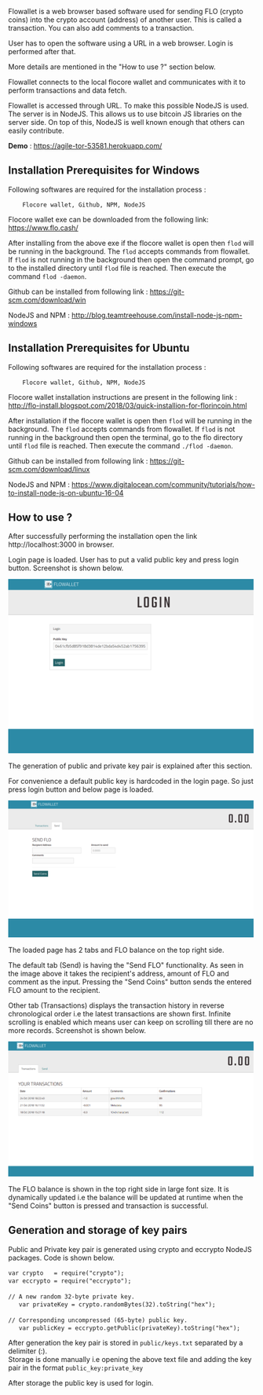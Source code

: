 Flowallet is a web browser based software used for sending FLO (crypto coins) into the crypto account (address) of another user. This is called a transaction.
You can also add comments to a transaction.

User has to open the software using a URL in a web browser. Login is performed after that.

More details are mentioned in the "How to use ?" section below.

Flowallet connects to the local flocore wallet and communicates with it to perform transactions and data fetch.

Flowallet is accessed through URL. To make this possible NodeJS is used.
The server is in NodeJS. This allows us to use bitcoin JS libraries on the server side. On top of this, NodeJS is well known enough that others can easily contribute.

**Demo** :  https://agile-tor-53581.herokuapp.com/


## Installation Prerequisites for Windows

Following softwares are required for the installation process :

		Flocore wallet, Github, NPM, NodeJS


Flocore wallet exe can be downloaded from the following link:
	https://www.flo.cash/

After installing from the above exe if the flocore wallet is open then `flod` will be running in the background. The `flod` accepts commands from flowallet. If `flod` is not running in the background then open the command prompt, go to the installed directory until `flod` file is reached. Then execute the command `flod -daemon`.

Github can be installed from following link :
	https://git-scm.com/download/win
	
NodeJS and NPM :  http://blog.teamtreehouse.com/install-node-js-npm-windows


## Installation Prerequisites for Ubuntu

Following softwares are required for the installation process :

		Flocore wallet, Github, NPM, NodeJS


Flocore wallet installation instructions are present in the following link :
	http://flo-install.blogspot.com/2018/03/quick-installion-for-florincoin.html

After installation if the flocore wallet is open then `flod` will be running in the background. The `flod` accepts commands from flowallet. If `flod` is not running in the background then open the terminal, go to the flo directory until `flod` file is reached. Then execute the command `./flod -daemon`.

Github can be installed from following link :
	https://git-scm.com/download/linux
	
NodeJS and NPM :  https://www.digitalocean.com/community/tutorials/how-to-install-node-js-on-ubuntu-16-04


How to use ?
--------------

After successfully performing the installation open the link http://localhost:3000 in browser.

Login page is loaded. User has to put a valid public key and press login button. Screenshot is shown below.

<img src="screenshots/login.png" width="500">

The generation of public and private key pair is explained after this section.

For convenience a default public key is hardcoded in the login page. So just press login button and below page is loaded.

<img src="screenshots/send_flo.png" width="500">

The loaded page has 2 tabs and FLO balance on the top right side.

The default tab (Send) is having the "Send FLO" functionality. As seen in the image above it takes the recipient's address, amount of FLO and comment as the input. Pressing the "Send Coins" button sends the entered FLO amount to the recipient.


Other tab (Transactions) displays the transaction history in reverse chronological order i.e the latest transactions are shown first.
Infinite scrolling is enabled which means user can keep on scrolling till there are no more records. Screenshot is shown below.

<img src="screenshots/transactions.png" width="500">

The FLO balance is shown in the top right side in large font size. It is dynamically updated i.e the balance will be updated at runtime when the "Send Coins" button is pressed and transaction is successful.


Generation and storage of key pairs
---------------------------------------

Public and Private key pair is generated using crypto and eccrypto NodeJS packages. Code is shown below.
	
	var crypto   = require("crypto");
	var eccrypto = require("eccrypto");

	// A new random 32-byte private key. 
       var privateKey = crypto.randomBytes(32).toString("hex");
	   
    // Corresponding uncompressed (65-byte) public key. 
       var publicKey = eccrypto.getPublic(privateKey).toString("hex");


After generation the key pair is stored in `public/keys.txt` separated by a delimiter (:). <br>
Storage is done manually i.e opening the above text file and adding the key pair in the format `public_key:private_key`

After storage the public key is used for login.
